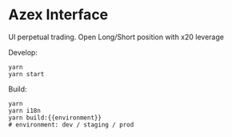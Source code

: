 # Azex Interface

UI perpetual trading. Open Long/Short position with x20 leverage

Develop:

```shell
yarn
yarn start
```

Build:

```shell
yarn
yarn i18n
yarn build:{{environment}}
# environment: dev / staging / prod
```
